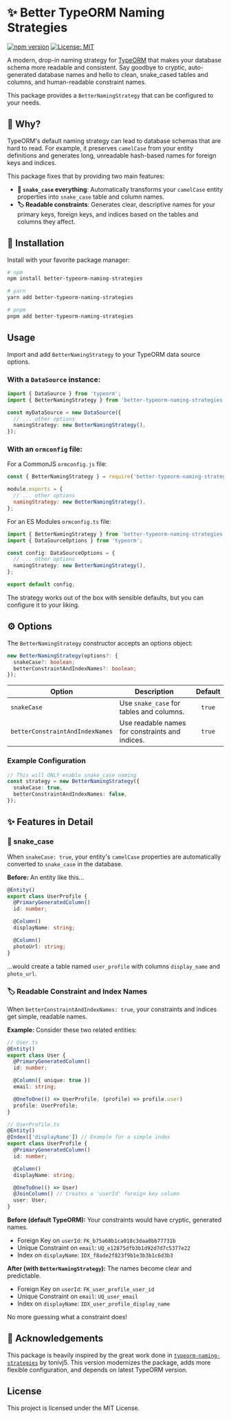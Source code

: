 # ✨ Better TypeORM Naming Strategies

[![npm version](https://badge.fury.io/js/better-typeorm-naming-strategies.svg)](https://badge.fury.io/js/better-typeorm-naming-strategies)
[![License: MIT](https://img.shields.io/badge/License-MIT-yellow.svg)](https://opensource.org/licenses/MIT)

A modern, drop-in naming strategy for [TypeORM](https://typeorm.io/) that makes your database schema more readable and consistent. Say goodbye to cryptic, auto-generated database names and hello to clean, snake_cased tables and columns, and human-readable constraint names.

This package provides a `BetterNamingStrategy` that can be configured to your needs.

## 🤔 Why?

TypeORM's default naming strategy can lead to database schemas that are hard to read. For example, it preserves `camelCase` from your entity definitions and generates long, unreadable hash-based names for foreign keys and indices.

This package fixes that by providing two main features:

- **🐍 `snake_case` everything**: Automatically transforms your `camelCase` entity properties into `snake_case` table and column names.
- **🏷️ Readable constraints**: Generates clear, descriptive names for your primary keys, foreign keys, and indices based on the tables and columns they affect.

## 🚀 Installation

Install with your favorite package manager:

```sh
# npm
npm install better-typeorm-naming-strategies

# yarn
yarn add better-typeorm-naming-strategies

# pnpm
pnpm add better-typeorm-naming-strategies
```

## Usage

Import and add `BetterNamingStrategy` to your TypeORM data source options.

### With a `DataSource` instance:

```typescript
import { DataSource } from 'typeorm';
import { BetterNamingStrategy } from 'better-typeorm-naming-strategies';

const myDataSource = new DataSource({
  // ... other options
  namingStrategy: new BetterNamingStrategy(),
});
```

### With an `ormconfig` file:

For a CommonJS `ormconfig.js` file:

```javascript
const { BetterNamingStrategy } = require('better-typeorm-naming-strategies');

module.exports = {
  // ... other options
  namingStrategy: new BetterNamingStrategy(),
};
```

For an ES Modules `ormconfig.ts` file:

```typescript
import { BetterNamingStrategy } from 'better-typeorm-naming-strategies';
import { DataSourceOptions } from 'typeorm';

const config: DataSourceOptions = {
  // ... other options
  namingStrategy: new BetterNamingStrategy(),
};

export default config;
```

The strategy works out of the box with sensible defaults, but you can configure it to your liking.

## ⚙️ Options

The `BetterNamingStrategy` constructor accepts an options object:

```typescript
new BetterNamingStrategy(options?: {
  snakeCase?: boolean;
  betterConstraintAndIndexNames?: boolean;
});
```

| Option                          | Description                                     | Default |
| ------------------------------- | ----------------------------------------------- | :-----: |
| `snakeCase`                     | Use `snake_case` for tables and columns.        | `true`  |
| `betterConstraintAndIndexNames` | Use readable names for constraints and indices. | `true`  |

### Example Configuration

```typescript
// This will ONLY enable snake_case naming
const strategy = new BetterNamingStrategy({
  snakeCase: true,
  betterConstraintAndIndexNames: false,
});
```

## ✨ Features in Detail

### 🐍 snake_case

When `snakeCase: true`, your entity's `camelCase` properties are automatically converted to `snake_case` in the database.

**Before:**
An entity like this...

```typescript
@Entity()
export class UserProfile {
  @PrimaryGeneratedColumn()
  id: number;

  @Column()
  displayName: string;

  @Column()
  photoUrl: string;
}
```

...would create a table named `user_profile` with columns `display_name` and `photo_url`.

### 🏷️ Readable Constraint and Index Names

When `betterConstraintAndIndexNames: true`, your constraints and indices get simple, readable names.

**Example:**
Consider these two related entities:

```typescript
// User.ts
@Entity()
export class User {
  @PrimaryGeneratedColumn()
  id: number;

  @Column({ unique: true })
  email: string;

  @OneToOne(() => UserProfile, (profile) => profile.user)
  profile: UserProfile;
}

// UserProfile.ts
@Entity()
@Index(['displayName']) // Example for a simple index
export class UserProfile {
  @PrimaryGeneratedColumn()
  id: number;

  @Column()
  displayName: string;

  @OneToOne(() => User)
  @JoinColumn() // Creates a 'userId' foreign key column
  user: User;
}
```

**Before (default TypeORM):**
Your constraints would have cryptic, generated names.

- Foreign Key on `userId`: `FK_b75a68b1ca018c3daa0bb77731b`
- Unique Constraint on `email`: `UQ_e12875dfb3b1d92d7d7c5377e22`
- Index on `displayName`: `IDX_f8ade2f823f9b1e3b3b1c6d3b3`

**After (with `BetterNamingStrategy`):**
The names become clear and predictable.

- Foreign Key on `userId`: `FK_user_profile_user_id`
- Unique Constraint on `email`: `UQ_user_email`
- Index on `displayName`: `IDX_user_profile_display_name`

No more guessing what a constraint does!

## 🙏 Acknowledgements

This package is heavily inspired by the great work done in [`typeorm-naming-strategies`](https://www.npmjs.com/package/typeorm-naming-strategies) by tonivj5. This version modernizes the package, adds more flexible configuration, and depends on latest TypeORM version.

## License

This project is licensed under the MIT License.
